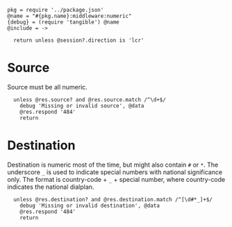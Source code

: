     pkg = require '../package.json'
    @name = "#{pkg.name}:middleware:numeric"
    {debug} = (require 'tangible') @name
    @include = ->

      return unless @session?.direction is 'lcr'

Source
======

Source must be all numeric.

      unless @res.source? and @res.source.match /^\d+$/
        debug 'Missing or invalid source', @data
        @res.respond '484'
        return

Destination
===========

Destination is numeric most of the time, but might also contain `#` or `*`.
The underscore `_` is used to indicate special numbers with national significance only. The format is country-code + `_` + special number, where country-code indicates the national dialplan.

      unless @res.destination? and @res.destination.match /^[\d#*_]+$/
        debug 'Missing or invalid destination', @data
        @res.respond '484'
        return
